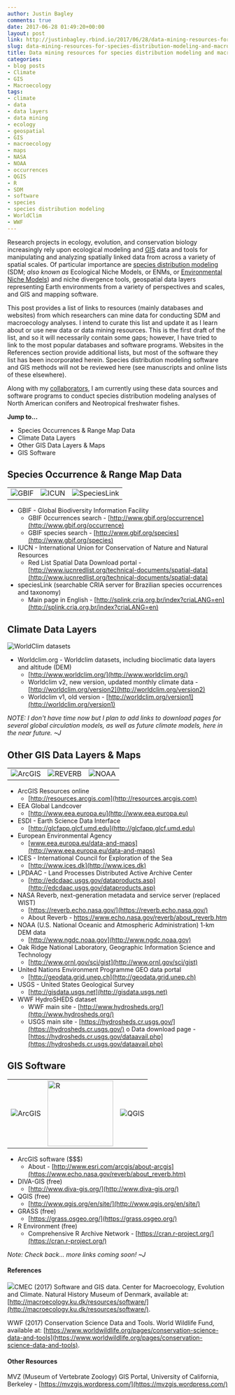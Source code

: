 ```yaml
---
author: Justin Bagley
comments: true
date: 2017-06-28 01:49:20+00:00
layout: post
link: http://justinbagley.rbind.io/2017/06/28/data-mining-resources-for-species-distribution-modeling-and-macroecology/
slug: data-mining-resources-for-species-distribution-modeling-and-macroecology
title: Data mining resources for species distribution modeling and macroecology
categories:
- blog posts
- Climate
- GIS
- Macroecology
tags:
- climate
- data
- data layers
- data mining
- ecology
- geospatial
- GIS
- macroecology
- maps
- NASA
- NOAA
- occurrences
- QGIS
- R
- SDM
- software
- species
- species distribution modeling
- WorldClim
- WWF
---
```


Research projects in ecology, evolution, and conservation biology increasingly rely upon ecological modeling and [GIS](https://en.wikipedia.org/wiki/Geographic_information_system) data and tools for manipulating and analyzing spatially linked data from across a variety of spatial scales. Of particular importance are [species distribution modeling](https://www.google.com/search?q=species+distribution+model&ie=utf-8&oe=utf-8&client=firefox-b-ab) (SDM; _also known as_ Ecological Niche Models, or ENMs, or [Environmental Niche Models](https://en.wikipedia.org/wiki/Environmental_niche_modelling)) and niche divergence tools, geospatial data layers representing Earth environments from a variety of perspectives and scales, and GIS and mapping software.

This post provides a list of links to resources (mainly databases and websites) from which researchers can mine data for conducting SDM and macroecology analyses. I intend to curate this list and update it as I learn about or use new data or data mining resources. This is the first draft of the list, and so it will necessarily contain some gaps; however, I have tried to link to the most popular databases and software programs. Websites in the References section provide additional lists, but most of the software they list has been incorporated herein. Species distribution modeling software and GIS methods will not be reviewed here (see manuscripts and online lists of these elsewhere).

Along with my [collaborators](http://justinbagley.org/collaborators), I am currently using these data sources and software programs to conduct species distribution modeling analyses of North American conifers and Neotropical freshwater fishes.

**Jump to...** 

  * Species Occurrences & Range Map Data
  * Climate Data Layers
  * Other GIS Data Layers & Maps
  * GIS Software


## Species Occurrence & Range Map Data

<table >
	<tbody >
	  <tr >
	    <td style="text-align: left;" ><img src="/images/GBIF_header.png" title="GBIF" alt="GBIF"></img></td>
	    <td style="text-align: left;" ><img src="/images/iucn_logo-150x150.png" title="ICUN" alt="ICUN"></img></td>
	    <td style="text-align: left;" ><img src="images/speciesLink_logo_transparent.png" title="SpeciesLink" alt="SpeciesLink"></img></td>
	  </tr>
	</tbody>
</table>
	
  * GBIF - Global Biodiversity Information Facility
    * GBIF 0ccurrences search - [http://www.gbif.org/occurrence](http://www.gbif.org/occurrence)
    * GBIF species search - [http://www.gbif.org/species](http://www.gbif.org/species)
  * IUCN - International Union for Conservation of Nature and Natural Resources
    * Red List Spatial Data Download portal - [http://www.iucnredlist.org/technical-documents/spatial-data](http://www.iucnredlist.org/technical-documents/spatial-data)
  * speciesLink (searchable CRIA server for Brazilian species occurrences and taxonomy)
    * Main page in English - [http://splink.cria.org.br/index?criaLANG=en](http://splink.cria.org.br/index?criaLANG=en)




## Climate Data Layers

![WorldClim datasets](/images/worldclim_header.png)
	
  * Worldclim.org - Worldclim datasets, including bioclimatic data layers and altitude (DEM)
    * [http://www.worldclim.org/](http://www.worldclim.org/)
    * Worldclim v2, new version, updated monthly climate data - [http://worldclim.org/version2](http://worldclim.org/version2)
    * Worldclim v1, old version - [http://worldclim.org/version1](http://worldclim.org/version1)


_NOTE: I don't have time now but I plan to add links to download pages for several global circulation models, as well as future climate models, here in the near future. ~J_



## Other GIS Data Layers & Maps

<table >
	<tbody >
	  <tr >
	    <td > <img src="/images/ArcGIS10_logo-300x200.png" title="ArcGIS" alt="ArcGIS"></img></td>
	    <td > <img src="/images/REVERB_header-300x66.png" title="REVERB" alt="REVERB"></img> </td>
	    <td > <img src="/images/2000px-NOAA_logo.svg_-180x180.png" title="NOAA" alt="NOAA"></img> </td>
	  </tr>
	</tbody>
</table>
	
  * ArcGIS Resources online
    * [http://resources.arcgis.com](http://resources.arcgis.com)
  * EEA Global Landcover
    * [http://www.eea.europa.eu](http://www.eea.europa.eu)
  * ESDI - Earth Science Data Interface  
    * [http://glcfapp.glcf.umd.edu](http://glcfapp.glcf.umd.edu)
  * European Environmental Agency  
    * [www.eea.europa.eu/data-and-maps](http://www.eea.europa.eu/data-and-maps)
  * ICES - International Council for Exploration of the Sea  
    * [http://www.ices.dk](http://www.ices.dk)
  * LPDAAC - Land Processes Distributed Active Archive Center  
    * [http://edcdaac.usgs.gov/dataproducts.asp](http://edcdaac.usgs.gov/dataproducts.asp)
  * NASA Reverb, next-generation metadata and service server (replaced WIST)
    * [https://reverb.echo.nasa.gov/](https://reverb.echo.nasa.gov/)
    * About Reverb - https://www.echo.nasa.gov/reverb/about_reverb.htm
  * NOAA (U.S. National Oceanic and Atmospheric Administration) 1-km DEM data  
    * [http://www.ngdc.noaa.gov](http://www.ngdc.noaa.gov)
  * Oak Ridge National Laboratory, Geographic Information Science and Technology  
    * [http://www.ornl.gov/sci/gist](http://www.ornl.gov/sci/gist)
  * United Nations Environment Programme GEO data portal  
    * [http://geodata.grid.unep.ch](http://geodata.grid.unep.ch)
  * USGS - United States Geological Survey  
    * [http://gisdata.usgs.net](http://gisdata.usgs.net)
  * WWF HydroSHEDS dataset
    * WWF main site - [http://www.hydrosheds.org/](http://www.hydrosheds.org/)
    * USGS main site - [https://hydrosheds.cr.usgs.gov/](https://hydrosheds.cr.usgs.gov/)
      o Data download page - [https://hydrosheds.cr.usgs.gov/dataavail.php](https://hydrosheds.cr.usgs.gov/dataavail.php)



## GIS Software

<table >
	<tbody >
	  <tr >
	    <td style="text-align: left;" ><img src="/images/ArcGIS10_logo-300x200.png" title="ArcGIS" alt="ArcGIS"></img></td>
	    <td style="text-align: left;" ><img src="/images/R-logo-image.png" title="R" alt="R" width="150px"></img></td>
	    <td ><img src="/images/QGis_Logo.png" title="QGIS" alt="QGIS"></img></td>
	  </tr>
	</tbody>
</table>
	
  * ArcGIS software ($$$)  
    * About - [http://www.esri.com/arcgis/about-arcgis](https://www.echo.nasa.gov/reverb/about_reverb.htm)
  * DIVA-GIS (free)  
    * [http://www.diva-gis.org/](http://www.diva-gis.org/)
  * QGIS (free)  
    * [http://www.qgis.org/en/site/](http://www.qgis.org/en/site/)
  * GRASS (free)  
    * [https://grass.osgeo.org/](https://grass.osgeo.org/)
  * R Environment (free)
    * Comprehensive R Archive Network - [https://cran.r-project.org/](https://cran.r-project.org/)

_Note: Check back... more links coming soon! ~J_


#### References

[![](/images/CMEC_header-300x62.png)](http://macroecology.ku.dk/)CMEC (2017) Software and GIS data. Center for Macroecology, Evolution and Climate. Natural History Museum of Denmark, available at: [http://macroecology.ku.dk/resources/software/](http://macroecology.ku.dk/resources/software/).

WWF (2017) Conservation Science Data and Tools. World Wildlife Fund, available at: [https://www.worldwildlife.org/pages/conservation-science-data-and-tools](https://www.worldwildlife.org/pages/conservation-science-data-and-tools).



#### Other Resources

MVZ (Museum of Vertebrate Zoology) GIS Portal, University of California, Berkeley - [https://mvzgis.wordpress.com/](https://mvzgis.wordpress.com/)
